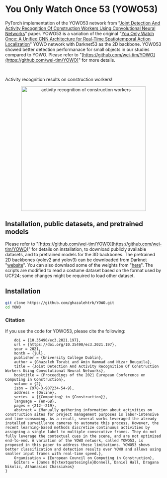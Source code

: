# You Only Watch Once 53 (YOWO53)

PyTorch implementation of the YOWO53 network from "[Joint Detection And Activity Recognition Of Construction Workers Using Convolutional Neural Networks](https://ec-3.org/publications/conferences/2021/paper/?id=197)" paper. YOWO53 is a variation of the original "[You Only Watch Once: A Unified CNN Architecture for Real-Time Spatiotemporal Action Localization](https://github.com/wei-tim/YOWO/blob/master/examples/YOWO_updated.pdf)"  YOWO network with Darknet53 as the 2D backbone. YOWO53 showed better detection performanace for small objects in our studies compared to YOWO. Please refer to "[https://github.com/wei-tim/YOWO](https://github.com/wei-tim/YOWO)" for more details. 


<br/>

Activity recognition results on construction workers!
<br/>
<div align="center" style="width:image width px;">
  <img  src="https://github.com/ghazalehtrb/YOWO/blob/master/examples/Media2.gif" width=400 alt="activity recognition of construction workers">
</div>

## Installation, public datasets, and pretrained models   
Please refer to "[https://github.com/wei-tim/YOWO](https://github.com/wei-tim/YOWO)" for details on installation, to download publicly available datasets, and to pretrained models for the 3D backbones. The pretrained 2D backbones (yolov2 and yolov3) can be downloaded from Darknet "[website](https://pjreddie.com/darknet/yolo/)". You can also downlaod some of the weights from "[here](https://drive.google.com/drive/folders/1csOY46qSuPCPPP97q6nLZw20x0eGLFV9?usp=sharing)". The scripts are modified to read a costume dataset based on the format used by UCF24; some changes might be required to load other dataset. 

## Installation
```bash
git clone https://github.com/ghazalehtrb/YOWO.git
cd YOWO
```

### Citation
If you use the code for YOWO53, please cite the following:

```@inproceedings{Torabi_2021,
	doi = {10.35490/ec3.2021.197},
	url = {https://doi.org/10.35490/ec3.2021.197},
	year = 2021,
	month = {jul},
	publisher = {University College Dublin},
	author = {Ghazaleh Torabi and Amin Hammad and Nizar Bouguila},
	title = {Joint Detection And Activity Recognition Of Construction Workers Using Convolutional Neural Networks},
	booktitle = {Proceedings of the 2021 European Conference on Computing in Construction},
	volume = {2},
	isbn = {978-3-907234-54-9},
	address = {Online},
	series  = {{Computing} in {Construction}},
	language = {en-GB},
	pages = {212--219},
	abstract = {Manually gathering information about activities on construction sites for project management purposes is labor-intensive and time-consuming. As a result, several works leveraged the already installed surveillance cameras to automate this process. However, the recent learning-based methods discretize continuous activities by assigning a single label to multiple consecutive frames. They do not fully leverage the contextual cues in the scene, and are not optimized end-to-end. A variation of the YOWO network, called YOWO53, is proposed in this paper to address these limitations. YOWO53 shows better classification and detection results over YOWO and allows using smaller input frames with real-time speed.},
	Organisation = {European Council on Computing in Construction}, 
	Editors = {James O{\textquotesingle}Donnell, Daniel Hall, Dragana Nikolic, Athanasios Chassiakos}
}
```
